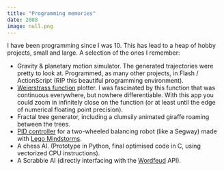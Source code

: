```yaml
---
title: "Programming memories"
date: 2008
image: null.png
---
```


I have been programming since I was 10. This has lead to a heap of hobby
projects, small and large. A selection of the ones I remember:

- Gravity & planetary motion simulator. The generated trajectories were pretty
  to look at. Programmed, as many other projects, in Flash / ActionScript (RIP
  this beautiful programming environment).
- [Weierstrass function](https://www.wikiwand.com/en/Weierstrass_function)
  plotter. I was fascinated by this function that was continuous everywhere, but
  nowhere differentiable. With this app you could zoom in infinitely close on
  the function (or at least until the edge of numerical floating point
  precision).
- Fractal tree generator, including a clumsily animated giraffe roaming between
  the trees.
- [PID controller](https://www.wikiwand.com/en/PID_controller) for a
  two-wheeled balancing robot (like a Segway) made with [Lego Mindstorms](https://www.wikiwand.com/en/Lego_Mindstorms_NXT).
- A chess AI. (Prototype in Python, final optimised code in C, using vectorized CPU instructions).
- A Scrabble AI (directly interfacing with the [Wordfeud](https://wordfeud.com/) API).
